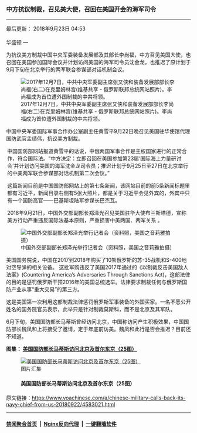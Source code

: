 ### 中方抗议制裁，召见美大使，召回在美国开会的海军司令
------------------------

<div class="published">
 <span class="date" title="中国时间">
  <time datetime="2018-09-23T04:53:00+08:00">
   最后更新： 2018年9月23日 04:53
  </time>
 </span>
</div>
<br/>
<div class="wsw">
 <span class="dateline">
  华盛顿 —
 </span>
 <p>
  为抗议美方制裁中国中央军委装备发展部及其部长李尚福，中方召见美国大使，也召回在美国参加国际会议并计划访问美国的海军司令员沈金龙，也推迟了原计划于9月下旬在北京举行的两军联合参谋部对话机制会议。
 </p>
 <div class="wsw__embed">
  <figure class="media-image js-media-expand">
   <div class="img-wrap">
    <div class="thumb">
     <img alt="2017年12月7日，中共中央军委副主席张又侠和装备发展部部长李尚福(右二)在克里姆林宫(维基共享 - 俄罗斯联邦总统网站照片)。李尚福成为首位遭外国制裁的中共将领。" src="https://gdb.voanews.com/6CD858E8-0EE7-4053-A54A-8235331FB748_w250_r0_s.jpg"/>
    </div>
    <span class="ico ico-fullscreen ico--media-expand ico--rounded">
    </span>
   </div>
   <figcaption>
    <span class="caption">
     2017年12月7日，中共中央军委副主席张又侠和装备发展部部长李尚福(右二)在克里姆林宫(维基共享 - 俄罗斯联邦总统网站照片)。李尚福成为首位遭外国制裁的中共将领。
    </span>
   </figcaption>
  </figure>
 </div>
 <p>
  中国中央军委国际军事合作办公室副主任黄雪平9月22日晚召见美国驻华使馆代理国防武官孟绩伟，抗议美方制裁。
 </p>
 <p style="margin-left:2.25pt;">
  中国国防部网站报道黄雪平的话说，中俄两国军事合作是主权国家进行的正常合作，符合国际法。“中方决定：立即召回在美国参加第23届‘国际海上力量研讨会’并计划访问美国的海军沈金龙司令员；推迟计划于9月25日至27日在北京举行的中美两军联合参谋部对话机制第二次会议。”
 </p>
 <p style="margin-left:2.25pt;">
  这篇新闻目前是中国国防部网站上的第七条新闻，该网站目前的前5条新闻标题里都有习近平，新闻目录右侧有5张大照片，都是关于习近平会见外宾的，外宾中只有一个国防高官——巴基斯坦陆军参谋长巴杰瓦。
 </p>
 <p style="margin-left:2.25pt;">
  2018年9月21日，中国外交部副部长郑泽光召见美国驻华大使布兰斯塔德，宣称美方行动严重违反国际法基本原则，严重损害中美两国、两军关系 。
 </p>
 <div class="wsw__embed">
  <figure class="media-image js-media-expand">
   <div class="img-wrap">
    <div class="thumb">
     <img alt="中国外交部副部长郑泽光举行记者会（资料照，美国之音莉雅拍摄）" src="https://gdb.voanews.com/BB224C51-53E8-4D88-AB78-180D8EA90BF9_w250_r0_s.jpg"/>
    </div>
    <span class="ico ico-fullscreen ico--media-expand ico--rounded">
    </span>
   </div>
   <figcaption>
    <span class="caption">
     中国外交部副部长郑泽光举行记者会（资料照，美国之音莉雅拍摄）
    </span>
   </figcaption>
  </figure>
 </div>
 <p>
  美国国务院说，中国在2017到2018年购买了10架俄罗斯的苏-35战机和S-400地对空导弹的相关设备。 这批军购违反了美国2017年通过的《以制裁反击美国敌人法案》(Countering America’s Adversaries Through Sanctions Act)，这部法律的目的是惩罚俄罗斯干预2016年的美国总统选举。法律要求制裁任何与俄罗斯国防产业从事“重大交易”的第三方。
 </p>
 <p>
  这是美国第一次利用这部制裁法律惩罚俄罗斯军事装备的外国买家。一名不愿公开姓名的国务院官员表示，此举只是针对制裁莫斯科，而不是北京及其军队。
 </p>
 <p>
  6月下旬，美国国防部长马蒂斯曾经访问北京，中国称访问产生积极效果，中国国防部长魏凤和上将接受了邀请，定于年底前访美。魏凤和此行是否会推迟？目前还不知道。
 </p>
 <p>
  <strong>
   图集：
   <a class="wsw__a" href="https://www.voachinese.com/a/4454920.html">
    <span class="title">
     美国国防部长马蒂斯访问北京及首尔东京（25图）
    </span>
   </a>
  </strong>
 </p>
 <div class="wsw__embed">
  <figure class="media-gallery-embed overlay-wrap js-media-expand" data-lbox-gallery="true" data-lbox-gallery-url="/a/4454920.html">
   <a href="https://www.voachinese.com/a/4454920.html" title="美国国防部长马蒂斯访问北京及首尔东京（25图）">
    <div class="img-wrap">
     <div class="thumb thumb16_9">
      <img alt="美国国防部长马蒂斯访问北京及首尔东京（25图）" src="https://gdb.voanews.com/7740CAF3-141D-4EA5-801C-D738A4B19EC6_w250_r1_s.jpg"/>
     </div>
     <span class="ico ico-gallery ico--media-type ico--xl">
     </span>
     <span class="ico ico-gallery ico--media-expand ico--rounded">
     </span>
    </div>
   </a>
   <figcaption class="d-flex flex-wrap overlay-content">
    <span class="label label--media label--inverted m-l-sm">
     图片汇集
    </span>
    <h4 class="title title--media title--inverted m-l-sm">
     美国国防部长马蒂斯访问北京及首尔东京（25图）
    </h4>
   </figcaption>
   <div>
    <div data-lbox-gallery-item-src="https://gdb.voanews.com/7740CAF3-141D-4EA5-801C-D738A4B19EC6_w1024_q10_s.jpg" data-lbox-gallery-item-title="2018年6月27日在中国国防部大楼前举行的欢迎仪式上， 美国国防部长马蒂斯和中国国防部长魏凤和检阅仪仗队（美国国防部图片）。">
    </div>
    <div data-lbox-gallery-item-src="https://gdb.voanews.com/4E19D48F-9509-4AE7-9167-313A03303601_w1024_q10_s.jpg" data-lbox-gallery-item-title="美国防部长马蒂斯与中国国家主席习近平在人民大会堂会面，美国驻华大使布兰斯塔德和中国国防部长魏凤和在场（2018年6月27日，美国国防部图片）。马蒂斯提到南中国海的军事化以及自由航行的问题。习近平在南中国海和台湾问题上强硬表态说：&amp;ldquo;老祖宗留下来的领土，一寸也不能丢&amp;rdquo;。外界分析认为，这是在公开场合不能表现软弱的习近平对美国近期不断指责中国将南中国海军事化及美国国会许多议员要求加强美台军事合作的强硬回应。">
    </div>
    <div data-lbox-gallery-item-src="https://gdb.voanews.com/57BF2567-CE6D-4E49-98FE-095FE452DF37_w1024_q10_s.jpg" data-lbox-gallery-item-title="2018年6月28日，到访韩国首尔的美国国防部长马蒂斯同韩国国防部长官宋永武（右）在会谈中握手。马蒂斯向韩国保证，美国对保卫韩国安全的承诺&amp;ldquo;仍然坚如磐石&amp;rdquo;。">
    </div>
    <div data-lbox-gallery-item-src="https://gdb.voanews.com/033CEFA6-3549-4D8D-A3F2-3BE099D25773_w1024_q10_s.jpg" data-lbox-gallery-item-title="美国国防部长马蒂斯在东京防务省同日本防卫相小野寺五典检阅仪仗队（2018年6月29日）。日本的军事决策者认为朝鲜是迫在眉睫的危险，但是他们认为中国日益崛起的军事力量才是日本更大的长期威胁。">
    </div>
    <div data-lbox-gallery-item-src="https://gdb.voanews.com/5307991B-F0FD-4CA4-98C3-46B3BBB8D19E_w1024_q10_s.jpg" data-lbox-gallery-item-title="2018年6月28日，到访韩国首尔的美国国防部长马蒂斯同韩国国防部长官宋永武（右）在会谈之前。马蒂斯说，暂停军演为朝鲜半岛实现和平提供了更好的机会。他还说，美国驻韩美军人数不变，两国军队仍将保持警惕，随时准备应对任何挑战。">
    </div>
    <div data-lbox-gallery-item-src="https://gdb.voanews.com/BBB28C0D-A8B2-42F2-91CC-D300494E03CD_w1024_q10_s.jpg" data-lbox-gallery-item-title="美国国防部长马蒂斯在东京与日本防卫相小野寺五典举行会谈（2018年6月29日）。 马蒂斯说：&amp;ldquo;目前我们正在同朝鲜进行前所未有的谈判。但是&amp;hellip;&amp;hellip;日本和美国的长期同盟坚定不移。&amp;rdquo; 日本防卫相小野寺五典说，日美同盟需要&amp;ldquo;保持紧密关系&amp;rdquo;。他对马蒂斯说，&amp;ldquo;还有很多事情仍需要双方合作。&amp;rdquo;">
    </div>
    <div data-lbox-gallery-item-src="https://gdb.voanews.com/2D0A3D36-A882-4828-A729-1E7A9A6ECD47_w1024_q10_s.jpg" data-lbox-gallery-item-title="美国国防部长马蒂斯在东京与日本防卫相小野寺五典举行会谈（2018年6月29日）。 小野寺说，美国同意继续与日本举行联合军演。 马蒂斯还多次提到被朝鲜绑架的日本人问题，他提到小野寺五典胸前佩戴的蓝丝带说：&amp;ldquo;我注意到你佩戴的蓝丝带，我们与你们同在&amp;rdquo;。马蒂斯还让日方放心，被绑架的日本人问题会在与朝鲜的讨论中经常提及。">
    </div>
    <div data-lbox-gallery-item-src="https://gdb.voanews.com/C4DA5ECF-AF13-40FA-B632-A9643B4D4EBB_w1024_q10_s.jpg" data-lbox-gallery-item-title="在中方欢迎仪式上， 美国国防部长马蒂斯和中国国防部长魏凤和2018年6月27日在中国国防部大楼前检阅仪仗队（美国国防部图片）。">
    </div>
    <div data-lbox-gallery-item-src="https://gdb.voanews.com/481BFC20-68D2-4CED-9FD6-349EA8DE7FDA_w1024_q10_s.jpg" data-lbox-gallery-item-title="在中方欢迎仪式上， 美国国防部长马蒂斯和中国国防部长魏凤和2018年6月27日在中国国防部大楼前检阅仪仗队（美国国防部图片）。这是四年来美国国防部长首次访华。">
    </div>
    <div data-lbox-gallery-item-src="https://gdb.voanews.com/5220AC6F-006D-4367-9C40-91F2CAE100CF_cx0_cy10_cw0_w1024_q10_r1_s.jpg" data-lbox-gallery-item-title="2018年6月28日，美国国防部长吉姆&amp;middot;马蒂斯在北京八一大楼与中国中央军委排名第一的副主席许其亮会谈。这是四年来美国国防部长首次访华。">
    </div>
    <div data-lbox-gallery-item-src="https://gdb.voanews.com/51931D90-C2B7-493A-A19F-A8E3468F8745_w1024_q10_s.jpg" data-lbox-gallery-item-title="美国国防部长吉姆&amp;middot;马蒂斯、美国驻华大使布兰斯塔德在北京八一大楼同中国国防部长魏凤和、中国驻美国大使崔天凯举行会谈（2018年6月27日）。 马蒂斯说，他这次来中国是因为美中两军关系的重要性，包括两军关系对两国总体关系的重要性。魏凤和表示，马蒂斯来访对两军关系、两国关系具有积极意义，双方建立战略互信甚至合作十分重要。马蒂斯希望在北京与中方官员进行的所有对话都能像他与魏凤和之间所进行的对话一样&amp;ldquo;公开而坦诚&amp;rdquo;。他还邀请魏凤和访问五角大楼。">
    </div>
    <div data-lbox-gallery-item-src="https://gdb.voanews.com/05CA84BB-E934-43FD-A667-01D868441FB9_w1024_q10_s.jpg" data-lbox-gallery-item-title="美国国防部长吉姆&amp;middot;马蒂斯、美国驻华大使布兰斯塔德在北京钓鱼台国宾馆同中共政治局委员杨洁篪、中国驻美国大使崔天凯举行会谈（美国国防部图片，2018年6月27日）。&amp;nbsp;">
    </div>
    <div data-lbox-gallery-item-src="https://gdb.voanews.com/AE20B9A4-DD51-44C7-81FB-6359E8B36072_w1024_q10_s.jpg" data-lbox-gallery-item-title="美国国防部长吉姆·马蒂斯在北京钓鱼台国宾馆同中共政治局委员杨洁篪握手（美国国防部图片，2018年6月27日）。 ">
    </div>
    <div data-lbox-gallery-item-src="https://gdb.voanews.com/68FC887B-CEE4-45C0-B39D-67468D52D6C9_w1024_q10_s.jpg" data-lbox-gallery-item-title="美国防部长马蒂斯与中国国家主席习近平在人民大会堂会面（美国国防部图片，2018年6月27日）。他对习近平说，他在中国的会谈非常好，&amp;ldquo;我很高兴来到中国，正如您刚才提到的，我们对于两军关系都予以同样高度的重视。这是中美两国历史上的一个重要时刻，我们推进双方关系向前发展。我今早进行了非常、非常好的讨论，贵国军队也给了我非常高的礼遇。&amp;rdquo;习近平表示，美中关系是世界最重要的双边关系之一，如果两国能够发展良好关系，将惠及全球的和平、稳定与繁荣。习近平还说，两国军队间的关系近年来保持了良好的发展势头，中方希望这种势头能持续。">
    </div>
    <div data-lbox-gallery-item-src="https://gdb.voanews.com/BE9722F6-586A-4372-B0D8-BFF28F8AD38A_w1024_q10_s.jpg" data-lbox-gallery-item-title="美国国防部长马蒂斯抵达中国国防部大楼，参加欢迎仪式，同中国国防部长魏凤和并肩行走（2018年6月27日）。中国国防部长是军人，而美国等不少西方国家的国防部长是文官。这次访问正值美中紧张关系加剧之际。目前，两国在贸易、台湾和南中国海等问题上都出现摩擦。">
    </div>
    <div data-lbox-gallery-item-src="https://gdb.voanews.com/79B1411D-80EC-4650-8B45-19650FFE7DA0_w1024_q10_s.jpg" data-lbox-gallery-item-title="美国国防部长吉姆&amp;middot;马蒂斯在2018年6月26日抵达北京的机场时收到一束鲜花。献花者在旁边，是中国中央军委国际军事合作办公室的一位上校。在美国川普政府发表的《国家安全战略》和《国防安全战略》中，中国都被看做美国的战略竞争对手。马蒂斯说，这是他前往中国的原因。他希望更多地理解中国人是如何看待这个战略关系的。">
    </div>
    <div data-lbox-gallery-item-src="https://gdb.voanews.com/AAF969B7-C660-45B4-9B9C-38C43330EBD5_w1024_q10_s.jpg" data-lbox-gallery-item-title="美国国防部长马蒂斯2018年6月26日抵达北京首都国际机场。图片上的迎接者貌似美国驻华大使布兰斯塔德。">
    </div>
    <div data-lbox-gallery-item-src="https://gdb.voanews.com/8A3E6570-ACE7-4158-8A10-34DDC2DB329D_w1024_q10_s.jpg" data-lbox-gallery-item-title="马蒂斯2018年6月24日启程访华，在飞机上会见记者（美国国防部照片）。马蒂斯称他希望在访华期间多听听中国领导人对两国战略关系的看法，并掂量中国的战略雄心。此前，他批评中国在南中国海持续的军事化行动威胁到国际安全秩序和地区和平，并誓言美国会继续在这一海域行动，包括不断实施自由航行行动。">
    </div>
    <div data-lbox-gallery-item-src="https://gdb.voanews.com/578252AE-71A6-4687-AF51-DE60FC5BD26D_w1024_q10_s.jpg" data-lbox-gallery-item-title="中国国防部发言人任国强在北京出席新闻发布会（2017年5月25日） 。 2018年6月25日任国强宣布：&amp;ldquo;应中国国务委员兼国防部长魏凤和上将邀请，美国国防部长马蒂斯将于6月26日至28日访问中国。&amp;rdquo; &amp;ldquo;发展健康稳定的中美两军关系符合中美双方的共同利益，也是国际社会的普遍期待。中方高度重视与美方发展军事关系，希望美方与中方相向而行，共同努力使两军关系成为两国关系的重要稳定因素。&amp;rdquo;">
    </div>
    <div data-lbox-gallery-item-src="https://gdb.voanews.com/D924DCCC-F686-4E73-9162-201EBE5AB831_w1024_q10_s.jpg" data-lbox-gallery-item-title="美国国防部长吉姆&amp;middot;马蒂斯2018年6月26日抵达北京的一家酒店。马蒂斯希望中国能继续保持对朝鲜的制裁压力，直到成功争取到平壤当局彻底放弃核武器。不过一些迹象显示，北京倾向于渐进式地缓解对平壤的制裁，以此换取平壤渐进式地实施去核化。">
    </div>
    <div data-lbox-gallery-item-src="https://gdb.voanews.com/341A566E-4A00-4B82-8100-390D4EA88152_w1024_q10_s.jpg" data-lbox-gallery-item-title="美国国防部长吉姆&amp;middot;马蒂斯2018年6月26日抵达北京的一家酒店。一些分析人士认为，美中两国存在战略竞争关系，因此不看好马蒂斯访华能实质推动敏感重大问题的解决。马蒂斯过去一直严厉批评中国在南中国海地区强势的军事动作，美国军方甚至撤回了对中国参与今年环太平洋海上军事演习的邀请。此举令北京不满。">
    </div>
    <div data-lbox-gallery-item-src="https://gdb.voanews.com/125FBAF5-AC4D-4BA5-A660-A8C51DF0AFF7_w1024_q10_s.jpg" data-lbox-gallery-item-title="马蒂斯2018年6月24日启程访华，在飞机上会见记者。在六月初出席新加坡香格里拉安全对话会时，马蒂斯指责中国&amp;ldquo;军事化&amp;rdquo;南中国海的行动是为了进行&amp;ldquo;恐吓和胁迫&amp;rdquo;，并称中国在南中国海的行动与美国所提倡的开放政策相左。">
    </div>
    <div data-lbox-gallery-item-src="https://gdb.voanews.com/28E1AD53-9EC2-4C73-ACEC-AEB9BF2D264F_w1024_q10_s.jpg" data-lbox-gallery-item-title="美国国防部长詹姆斯&amp;middot;马蒂斯在出访途中在阿拉斯加州停留，他和参议院军事委员会成员、参议员丹&amp;middot;沙利文2018年6月24日在阿拉斯加州费尔班克斯举行联合新闻发布会（美国国防部照片）。">
    </div>
    <div data-lbox-gallery-item-src="https://gdb.voanews.com/B171749F-53AD-4EA7-AC5B-2310F092AA21_w1024_q10_s.jpg" data-lbox-gallery-item-title="美国防长上次访问中国是在四年前，2014年4月9日美国国防部长哈格尔在北京与中国国家主席习近平会晤。 中国军方安排他在访华的第一天登上中国第一艘航空母舰参观，还称这显示了中国对发展中美军事关系的诚意。据信，哈格尔是第一位参观中国航母的外国贵宾。近年来，尽管美中两军一直宣称希望推动两军关系各层面的交流，但是两军高层交往不多。">
    </div>
    <div data-lbox-gallery-item-src="https://gdb.voanews.com/A4A197A0-8A10-48EB-B8AA-09DFCAE13037_w1024_q10_s.jpg" data-lbox-gallery-item-title="2014年4月9日美国国防部长哈格尔参观故宫。而现任美国防长马蒂斯似乎没有在北京游览，西方通讯社没有这方面的照片。">
    </div>
   </div>
  </figure>
 </div>
</div>

原文链接：https://www.voachinese.com/a/chinese-military-calls-back-its-navy-chief-from-us-20180922/4583021.html


------------------------
#### [禁闻聚合首页](https://github.com/gfw-breaker/banned-news/blob/master/README.md) &nbsp;|&nbsp; [Nginx反向代理](https://github.com/gfw-breaker/open-proxy/blob/master/README.md) &nbsp;|&nbsp;  [一键翻墙软件](https://github.com/gfw-breaker/nogfw/blob/master/README.md)